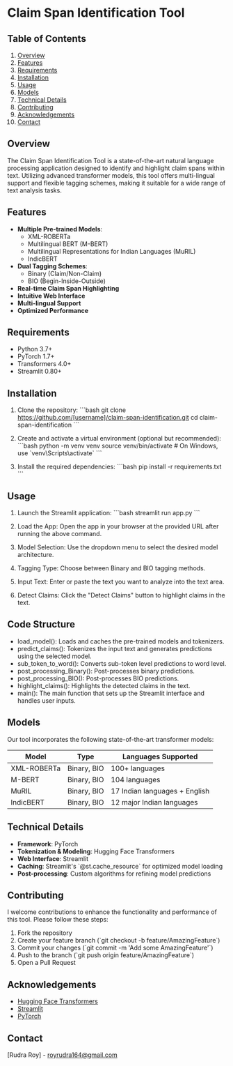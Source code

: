 # Claim Span Identification Tool

## Table of Contents
1. [Overview](#overview)
2. [Features](#features)
3. [Requirements](#requirements)
4. [Installation](#installation)
5. [Usage](#usage)
6. [Models](#models)
7. [Technical Details](#technical-details)
8. [Contributing](#contributing)
9. [Acknowledgements](#acknowledgements)
10. [Contact](#contact)

## Overview

The Claim Span Identification Tool is a state-of-the-art natural language processing application designed to identify and highlight claim spans within text. Utilizing advanced transformer models, this tool offers multi-lingual support and flexible tagging schemes, making it suitable for a wide range of text analysis tasks.


## Features

- **Multiple Pre-trained Models**:
  - XML-ROBERTa
  - Multilingual BERT (M-BERT)
  - Multilingual Representations for Indian Languages (MuRIL)
  - IndicBERT
- **Dual Tagging Schemes**:
  - Binary (Claim/Non-Claim)
  - BIO (Begin-Inside-Outside)
- **Real-time Claim Span Highlighting**
- **Intuitive Web Interface**
- **Multi-lingual Support**
- **Optimized Performance**

## Requirements

- Python 3.7+
- PyTorch 1.7+
- Transformers 4.0+
- Streamlit 0.80+

## Installation

1. Clone the repository:
   \`\`\`bash
   git clone https://github.com/[username]/claim-span-identification.git
   cd claim-span-identification
   \`\`\`

2. Create and activate a virtual environment (optional but recommended):
   \`\`\`bash
   python -m venv venv
   source venv/bin/activate  # On Windows, use \`venv\Scripts\activate\`
   \`\`\`

3. Install the required dependencies:
   \`\`\`bash
   pip install -r requirements.txt
   \`\`\`

## Usage

1. Launch the Streamlit application:
   \`\`\`bash
   streamlit run app.py
   \`\`\`

2. Load the App: Open the app in your browser at the provided URL after running the above command.

3. Model Selection: Use the dropdown menu to select the desired model architecture.

4. Tagging Type: Choose between Binary and BIO tagging methods.

5. Input Text: Enter or paste the text you want to analyze into the text area.

6. Detect Claims: Click the "Detect Claims" button to highlight claims in the text.

## Code Structure

- load_model(): Loads and caches the pre-trained models and tokenizers.
- predict_claims(): Tokenizes the input text and generates predictions using the selected model.
- sub_token_to_word(): Converts sub-token level predictions to word level.
- post_processing_Binary(): Post-processes binary predictions.
- post_processing_BIO(): Post-processes BIO predictions.
- highlight_claims(): Highlights the detected claims in the text.
- main(): The main function that sets up the Streamlit interface and handles user inputs.

## Models

Our tool incorporates the following state-of-the-art transformer models:

| Model | Type | Languages Supported |
|-------|------|---------------------|
| XML-ROBERTa | Binary, BIO | 100+ languages |
| M-BERT | Binary, BIO | 104 languages |
| MuRIL | Binary, BIO | 17 Indian languages + English |
| IndicBERT | Binary, BIO | 12 major Indian languages |


## Technical Details

- **Framework**: PyTorch
- **Tokenization & Modeling**: Hugging Face Transformers
- **Web Interface**: Streamlit
- **Caching**: Streamlit's \`@st.cache_resource\` for optimized model loading
- **Post-processing**: Custom algorithms for refining model predictions


## Contributing

I welcome contributions to enhance the functionality and performance of this tool. Please follow these steps:

1. Fork the repository
2. Create your feature branch (\`git checkout -b feature/AmazingFeature\`)
3. Commit your changes (\`git commit -m 'Add some AmazingFeature'\`)
4. Push to the branch (\`git push origin feature/AmazingFeature\`)
5. Open a Pull Request

## Acknowledgements

- [Hugging Face Transformers](https://github.com/huggingface/transformers)
- [Streamlit](https://www.streamlit.io/)
- [PyTorch](https://pytorch.org/)

## Contact

[Rudra Roy] - [royrudra164@gmail.com](mailto:royrudra164@gmail.com)

<!-- Project Link: [https://github.com/[username]/claim-span-identification](https://github.com/[username]/claim-span-identification) -->

